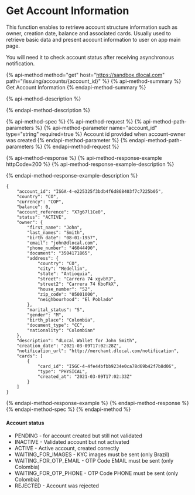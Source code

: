 # Get Account Information

This function enables to retrieve account structure information such as owner, creation date, balance and associated cards. Usually used to retrieve basic data and present account information to user on app main page.

You will need it to check account status after receiving asynchronous notification.

{% api-method method="get" host="https://sandbox.dlocal.com" path="/issuing/accounts/{account\_id}" %}
{% api-method-summary %}
Get Account Information
{% endapi-method-summary %}

{% api-method-description %}

{% endapi-method-description %}

{% api-method-spec %}
{% api-method-request %}
{% api-method-path-parameters %}
{% api-method-parameter name="account\_id" type="string" required=true %}
Account id provided when account-owner was created
{% endapi-method-parameter %}
{% endapi-method-path-parameters %}
{% endapi-method-request %}

{% api-method-response %}
{% api-method-response-example httpCode=200 %}
{% api-method-response-example-description %}

{% endapi-method-response-example-description %}

```
{
    "account_id": "ISGA-4-e225325f3bdb4f6d868403f7c7225b05",
    "country": "CO",
    "currency": "COP",
    "balance": 0,
    "account_reference": "X7g67l1Ce0",
    "status": "ACTIVE",
    "owner": {
        "first_name": "John",
        "last_names": "Smith",
        "birth_date": "08-01-1957",
        "email": "john@dlocal.com",
        "phone_number": "46044490",
        "document": "3504171865",
        "address": {
            "country": "CO",
            "city": "Medellin",
            "state": "Antioquia",
            "street": "Carrera 74 xgvbYJ",
            "street2": "Carrera 74 KboFkX",
            "house_number": "52",
            "zip_code": "05001000",
            "neighbourhood": "El Poblado"
        },
        "marital_status": "S",
        "gender": "M",
        "birth_place": "Colombia",
        "document_type": "CC",
        "nationality": "Colombian"
    },
    "description": "dLocal Wallet for John Smith",
    "creation_date": "2021-03-09T17:02:28Z",
    "notification_url": "http://merchant.dlocal.com/notification",
    "cards": [
        {
            "card_id": "ISGC-4-4fe44bfbb9234e0ca78d69b42f7b8d06",
            "type": "PHYSICAL",
            "created_at": "2021-03-09T17:02:33Z"
        }
    ]
}
```
{% endapi-method-response-example %}
{% endapi-method-response %}
{% endapi-method-spec %}
{% endapi-method %}

#### Account status

* PENDING - for account created but still not validated
* INACTIVE - Validated account but not activated
* ACTIVE - Active account, created correctly
* WAITING\_FOR\_IMAGES - KYC images must be sent \(only Brazil\)
* WAITING\_FOR\_OTP\_EMAIL - OTP Code EMAIL must be sent \(only Colombia\)
* WAITING\_FOR\_OTP\_PHONE - OTP Code PHONE must be sent \(only Colombia\)
* REJECTED - Account was rejected

